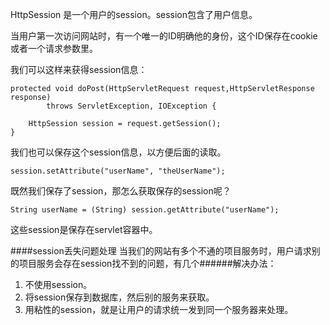 HttpSession 是一个用户的session。session包含了用户信息。

当用户第一次访问网站时，有一个唯一的ID明确他的身份，这个ID保存在cookie或者一个请求参数里。
 
我们可以这样来获得session信息：
```
protected void doPost(HttpServletRequest request,HttpServletResponse response)
        throws ServletException, IOException {

    HttpSession session = request.getSession();
}
```

我们也可以保存这个session信息，以方便后面的读取。
```
session.setAttribute("userName", "theUserName");
```

既然我们保存了session，那怎么获取保存的session呢？
```
String userName = (String) session.getAttribute("userName");
```
这些session是保存在servlet容器中。

####session丢失问题处理
当我们的网站有多个不通的项目服务时，用户请求别的项目服务会存在session找不到的问题，有几个######解决办法：
1. 不使用session。
2. 将session保存到数据库，然后别的服务来获取。
3. 用粘性的session，就是让用户的请求统一发到同一个服务器来处理。
